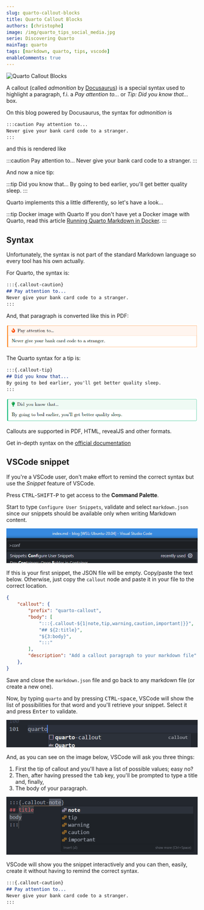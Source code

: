 ```yaml
---
slug: quarto-callout-blocks
title: Quarto Callout Blocks
authors: [christophe]
image: /img/quarto_tips_social_media.jpg
serie: Discovering Quarto
mainTag: quarto
tags: [markdown, quarto, tips, vscode]
enableComments: true
---
```

![Quarto Callout Blocks](/img/quarto_tips_banner.jpg)

A callout (called *admonition* by [Docusaurus](https://docusaurus.io/docs/markdown-features/admonitions)) is a special syntax used to highlight a paragraph, f.i. a *Pay attention to...* or *Tip: Did you know that...* box.

On this blog powered by Docusaurus, the syntax for *admonition* is

```markdown
:::caution Pay attention to...
Never give your bank card code to a stranger.
:::
```

and this is rendered like

:::caution Pay attention to...
Never give your bank card code to a stranger.
:::

And now a nice tip:

:::tip Did you know that...
By going to bed earlier, you'll get better quality sleep.
:::

Quarto implements this a little differently, so let's have a look...

<!-- truncate -->

:::tip Docker image with Quarto
If you don't have yet a Docker image with Quarto, read this article [Running Quarto Markdown in Docker](/blog/docker-quarto).
:::

## Syntax

Unfortunately, the syntax is not part of the standard Markdown language so every tool has his own actually.

For Quarto, the syntax is:

```markdown
:::{.callout-caution}
## Pay attention to...
Never give your bank card code to a stranger.
:::
```

And, that paragraph is converted like this in PDF:

![Callout Caution in PDF](./images/caution-pdf.png)

The Quarto syntax for a tip is:

```markdown
:::{.callout-tip}
## Did you know that...
By going to bed earlier, you'll get better quality sleep.
:::
```

![Callout Tip in PDF](./images/tip-pdf.png)

Callouts are supported in PDF, HTML, revealJS and other formats.

Get in-depth syntax on the [official documentation](https://quarto.org/docs/authoring/callouts.html)

## VSCode snippet

If you're a VSCode user, don't make effort to remind the correct syntax but use the *Snippet* feature of VSCode.

Press <kbd>CTRL</kbd>-<kbd>SHIFT</kbd>-<kbd>P</kbd> to get access to the **Command Palette**.

Start to type `Configure User Snippets`, validate and select `markdown.json` since our snippets should be available only when writing Markdown content.

![Creating a snippet](./images/create-snippets.png)

If this is your first snippet, the JSON file will be empty. Copy/paste the text below. Otherwise, just copy the `callout` node and paste it in your file to the correct location.

<Snippets filename="markdown.json">

```json
{
    "callout": {
        "prefix": "quarto-callout",
        "body": [
            ":::{.callout-${1|note,tip,warning,caution,important|}}",
            "## ${2:title}",
            "${3:body}",
            ":::"
        ],
        "description": "Add a callout paragraph to your markdown file"
    },
}
```

</Snippets>

Save and close the `markdown.json` file and go back to any markdown file (or create a new one).

Now, by typing `quarto` and by pressing <kbd>CTRL</kbd>-<kbd>space</kbd>, VSCode will show the list of possibilities for that word and you'll retrieve your snippet. Select it and press <kbd>Enter</kbd> to validate.

![Call the snippet](./images/call-snippets.png)

And, as you can see on the image below, VSCode will ask you three things:

1. First the tip of callout and you'll have a list of possible values; easy no?
2. Then, after having pressed the <kbd>tab</kbd> key, you'll be prompted to type a title and, finally,
3. The body of your paragraph.

![Using the snippet](./images/using-snippet.png)

VSCode will show you the snippet interactively and you can then, easily, create it without having to remind the correct syntax.

```markdown
:::{.callout-caution}
## Pay attention to...
Never give your bank card code to a stranger.
:::
```
